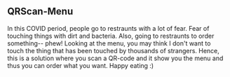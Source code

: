 ## QRScan-Menu

In this COVID period, people go to restraunts with a lot of fear. Fear of touching things with dirt and bacteria. Also, going to restraunts to order something-- phew! Looking at the menu, you may think I don't want to touch the thing that has been touched by thousands of strangers. Hence, this is a solution where you scan a QR-code and it show you the menu and thus you can order what you want.
Happy eating :)

